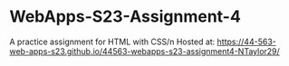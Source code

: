# WebApps-S23-Assignment-4
A practice assignment for HTML with CSS/n
Hosted at: https://44-563-web-apps-s23.github.io/44563-webapps-s23-assignment4-NTaylor29/
